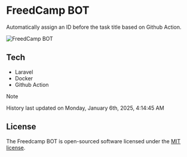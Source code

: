 # FreedCamp BOT

Automatically assign an ID before the task title based on Github Action.

![FreedCamp BOT](https://repository-images.githubusercontent.com/737932867/7d34798b-2680-471c-b089-a78a718d3d6a)

## Tech

- Laravel
- Docker
- Github Action

> [!NOTE]  
> History last updated on Monday, January 6th, 2025, 4:14:45 AM

## License

The Freedcamp BOT is open-sourced software licensed under the [MIT license](https://opensource.org/licenses/MIT).

